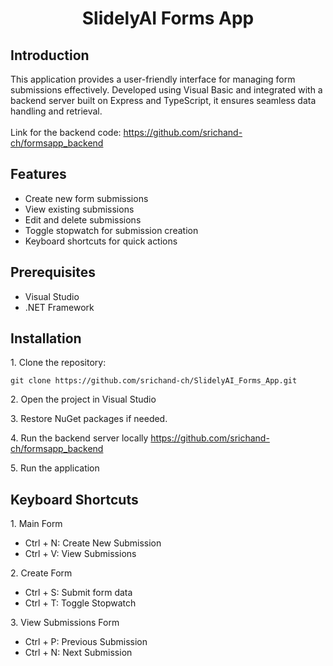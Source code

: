 
<!-- Title -->
<h1 align="center">SlidelyAI Forms App</h1>

<h2>Introduction</h2>
<p1>This application provides a user-friendly interface for managing form submissions effectively. Developed using Visual Basic and integrated with a backend server built on Express and TypeScript, it ensures seamless data handling and retrieval.</p1>
<br><br><p1>Link for the backend code: <a href="https://github.com/srichand-ch/formsapp_backend">https://github.com/srichand-ch/formsapp_backend </a></p1>

<!-- Features -->
<h2>Features</h2>
<ul>
  <li>Create new form submissions</li>
  <li>View existing submissions </li>
  <li>Edit and delete submissions</li>
  <li>Toggle stopwatch for submission creation</li>
  <li>Keyboard shortcuts for quick actions
</ul>
<!-- Prerequisites -->
<h2>Prerequisites</h2>
<ul>
  <li>Visual Studio</a></li>
  <li>.NET Framework</li>
</ul>

<!-- Installation -->
<h2>Installation</h2>

<p>1. Clone the repository:</p>

<pre><code>git clone https://github.com/srichand-ch/SlidelyAI_Forms_App.git</code></pre>

<p>2. Open the project in Visual Studio</p>

<p>3. Restore NuGet packages if needed.</p>

<p>4. Run the backend server locally <a href="https://github.com/srichand-ch/formsapp_backend">https://github.com/srichand-ch/formsapp_backend </a></p>

<p>5. Run the application</p>





<!-- Keyboard shoetcuts-->
<h2>Keyboard Shortcuts</h2>

<p>1. Main Form</p>
<ul>
    <li>Ctrl + N: Create New Submission</li>
    <li>Ctrl + V: View Submissions</li>
</ul>

<p>2. Create Form</p>
<ul>
    <li>Ctrl + S: Submit form data</li>
    <li>Ctrl + T: Toggle Stopwatch</li>
</ul>

<p>3. View Submissions Form</p>
<ul>
    <li>Ctrl + P: Previous Submission</li>
    <li>Ctrl + N: Next Submission</li>
</ul>
